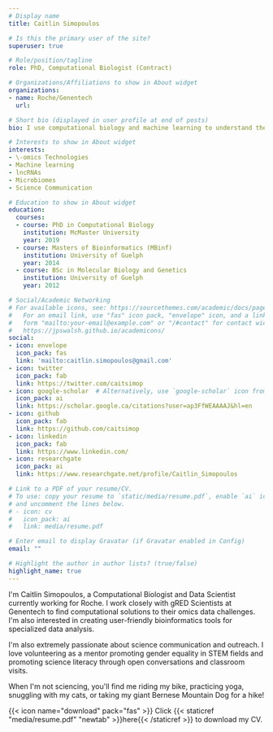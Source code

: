 ```yaml
---
# Display name
title: Caitlin Simopoulos

# Is this the primary user of the site?
superuser: true

# Role/position/tagline
role: PhD, Computational Biologist (Contract)

# Organizations/Affiliations to show in About widget
organizations:
- name: Roche/Genentech
  url:

# Short bio (displayed in user profile at end of posts)
bio: I use computational biology and machine learning to understand the world around me!

# Interests to show in About widget
interests:
- \-omics Technologies
- Machine learning
- lncRNAs
- Microbiomes
- Science Communication

# Education to show in About widget
education:
  courses:
  - course: PhD in Computational Biology
    institution: McMaster University
    year: 2019
  - course: Masters of Bioinformatics (MBinf)
    institution: University of Guelph
    year: 2014
  - course: BSc in Molecular Biology and Genetics
    institution: University of Guelph
    year: 2012

# Social/Academic Networking
# For available icons, see: https://sourcethemes.com/academic/docs/page-builder/#icons
#   For an email link, use "fas" icon pack, "envelope" icon, and a link in the
#   form "mailto:your-email@example.com" or "/#contact" for contact widget.
#   https://jpswalsh.github.io/academicons/
social:
- icon: envelope
  icon_pack: fas
  link: 'mailto:caitlin.simopoulos@gmail.com'
- icon: twitter
  icon_pack: fab
  link: https://twitter.com/caitsimop
- icon: google-scholar  # Alternatively, use `google-scholar` icon from `ai` icon pack
  icon_pack: ai
  link: https://scholar.google.ca/citations?user=ap3FfWEAAAAJ&hl=en 
- icon: github
  icon_pack: fab
  link: https://github.com/caitsimop
- icon: linkedin
  icon_pack: fab
  link: https://www.linkedin.com/
- icon: researchgate
  icon_pack: ai
  link: https://www.researchgate.net/profile/Caitlin_Simopoulos

# Link to a PDF of your resume/CV.
# To use: copy your resume to `static/media/resume.pdf`, enable `ai` icons in `params.toml`, 
# and uncomment the lines below.
# - icon: cv
#   icon_pack: ai
#   link: media/resume.pdf

# Enter email to display Gravatar (if Gravatar enabled in Config)
email: ""

# Highlight the author in author lists? (true/false)
highlight_name: true
---
```


I'm Caitlin Simopoulos, a Computational Biologist and Data Scientist currently working for Roche. 
I work closely with gRED Scientists at Genentech to find computational solutions to their omics data challenges. 
I'm also interested in creating user-friendly bioinformatics tools for specialized data analysis. 

I'm also extremely passionate about science communication and outreach. I love volunteering as a mentor promoting gender equality in STEM fields and promoting science literacy through open conversations and classroom visits.

When I'm not sciencing, you'll find me riding my bike, practicing yoga, snuggling with my cats, or taking my giant Bernese Mountain Dog for a hike!


{{< icon name="download" pack="fas" >}} Click {{< staticref "media/resume.pdf" "newtab" >}}here{{< /staticref >}} to download my CV.
